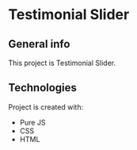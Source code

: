 # Testimonial Slider

## General info
This project is Testimonial Slider.
	
## Technologies
Project is created with:
* Pure JS
* CSS
* HTML
